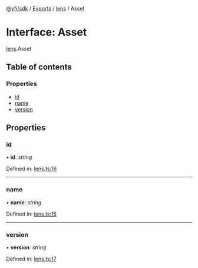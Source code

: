 [@yfi/sdk](../README.md) / [Exports](../modules.md) / [lens](../modules/lens.md) / Asset

# Interface: Asset

[lens](../modules/lens.md).Asset

## Table of contents

### Properties

- [id](lens.asset.md#id)
- [name](lens.asset.md#name)
- [version](lens.asset.md#version)

## Properties

### id

• **id**: *string*

Defined in: [lens.ts:16](https://github.com/yearn/yearn-sdk/blob/a34c5e7/src/lens.ts#L16)

___

### name

• **name**: *string*

Defined in: [lens.ts:15](https://github.com/yearn/yearn-sdk/blob/a34c5e7/src/lens.ts#L15)

___

### version

• **version**: *string*

Defined in: [lens.ts:17](https://github.com/yearn/yearn-sdk/blob/a34c5e7/src/lens.ts#L17)

